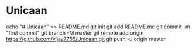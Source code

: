 # Unicaan
echo "# Unicaan" >> README.md
git init
git add README.md
git commit -m "first commit"
git branch -M master
git remote add origin https://github.com/vijay7755/Unicaan.git
git push -u origin master
                

